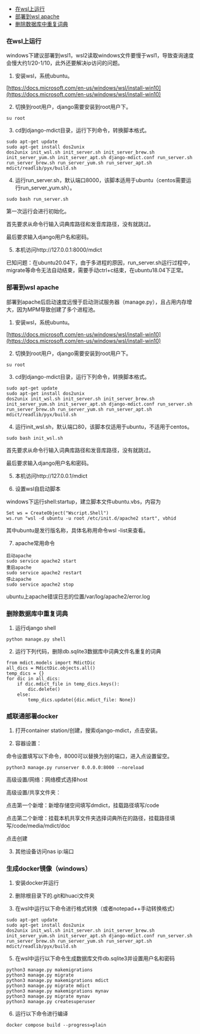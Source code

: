   * [在wsl上运行](#在wsl上)
  * [部署到wsl apache](#部署到wsl-apache)
  * [删除数据库中重复词典](#删除数据库中重复词典)

### 在wsl上运行

windows下建议部署到wsl1，wsl2读取windows文件要慢于wsl1，导致查询速度会慢大约1/20-1/10，此外还要解决ip访问的问题。

1. 安装wsl，系统ubuntu。

[https://docs.microsoft.com/en-us/windows/wsl/install-win10](https://docs.microsoft.com/en-us/windows/wsl/install-win10)

2. 切换到root用户，django需要安装到root用户下。

```
su root
```
3. cd到django-mdict目录，运行下列命令，转换脚本格式。

```
sudo apt-get update
sudo apt-get install dos2unix
dos2unix init_wsl.sh init_server.sh init_server_brew.sh init_server_yum.sh init_server_apt.sh django-mdict.conf run_server.sh run_server_brew.sh run_server_yum.sh run_server_apt.sh mdict/readlib/pyx/build.sh
```

4. 运行run_server.sh，默认端口8000，该脚本适用于ubuntu（centos需要运行run_server_yum.sh）。

```
sudo bash run_server.sh
```

第一次运行会进行初始化。

首先要求从命令行输入词典库路径和发音库路径，没有就跳过。

最后要求输入django用户名和密码。

5. 本机访问http://127.0.0.1:8000/mdict

已知问题：在ubuntu20.04下，由于多进程的原因，run_server.sh运行过程中，migrate等命令无法自动结束，需要手动ctrl+c结束，在ubuntu18.04下正常。

### 部署到wsl apache

部署到apache后启动速度远慢于启动测试服务器（manage.py），且占用内存增大，因为MPM导致创建了多个进程池。

1. 安装wsl，系统ubuntu。

[https://docs.microsoft.com/en-us/windows/wsl/install-win10](https://docs.microsoft.com/en-us/windows/wsl/install-win10)

2. 切换到root用户，django需要安装到root用户下。

```
su root
```
3. cd到django-mdict目录，运行下列命令，转换脚本格式。

```
sudo apt-get update
sudo apt-get install dos2unix
dos2unix init_wsl.sh init_server.sh init_server_brew.sh init_server_yum.sh init_server_apt.sh django-mdict.conf run_server.sh run_server_brew.sh run_server_yum.sh run_server_apt.sh mdict/readlib/pyx/build.sh
```

4. 运行init_wsl.sh，默认端口80，该脚本仅适用于ubuntu，不适用于centos。

```
sudo bash init_wsl.sh
```

首先要求从命令行输入词典库路径和发音库路径，没有就跳过。

最后要求输入django用户名和密码。

5. 本机访问http://127.0.0.1/mdict

6. 设置wsl自启动脚本

windows下运行shell:startup，建立脚本文件ubuntu.vbs，内容为

```
Set ws = CreateObject("Wscript.Shell")
ws.run "wsl -d ubuntu -u root /etc/init.d/apache2 start", vbhid
```

其中ubuntu是发行版名称，具体名称用命令wsl -list来查看。

7. apache常用命令

```
启动apache
sudo service apache2 start
重启apache
sudo service apache2 restart
停止apache
sudo service apache2 stop
```

ubuntu上apache错误日志的位置/var/log/apache2/error.log

### 删除数据库中重复词典

1. 运行django shell

```
python manage.py shell
```

2. 运行下列代码，删除db.sqlite3数据库中词典文件名重复的词典

```
from mdict.models import MdictDic
all_dics = MdictDic.objects.all()
temp_dics = {}
for dic in all_dics:
    if dic.mdict_file in temp_dics.keys():
        dic.delete()
    else:
        temp_dics.update({dic.mdict_file: None})
```

### 威联通部署docker

1. 打开container station/创建，搜索django-mdict，点击安装。

2. 容器设置：

命令设置填写以下命令，8000可以替换为别的端口，进入点设置留空。

```
python3 manage.py runserver 0.0.0.0:8000 --noreload
```

高级设置/网络：网络模式选择host

高级设置/共享文件夹：

点击第一个新增：新增存储空间填写dmdict，挂载路径填写/code

点击第二个新增：挂载本机共享文件夹选择词典所在的路径，挂载路径填写/code/media/mdict/doc

点击创建

3. 其他设备访问nas ip:端口

### 生成docker镜像（windows）

1. 安装docker并运行

2. 删除根目录下的.git和huaci文件夹

3. 在wsl中运行以下命令进行格式转换（或者notepad++手动转换格式）

```
sudo apt-get update
sudo apt-get install dos2unix
dos2unix init_wsl.sh init_server.sh init_server_brew.sh init_server_yum.sh init_server_apt.sh django-mdict.conf run_server.sh run_server_brew.sh run_server_yum.sh run_server_apt.sh mdict/readlib/pyx/build.sh
```

5. 在wsl中运行以下命令生成数据库文件db.sqlite3并设置用户名和密码

```
python3 manage.py makemigrations
python3 manage.py migrate
python3 manage.py makemigrations mdict
python3 manage.py migrate mdict
python3 manage.py makemigrations mynav
python3 manage.py migrate mynav
python3 manage.py createsuperuser
```

6. 运行以下命令进行编译

```
docker compose build --progress=plain
```